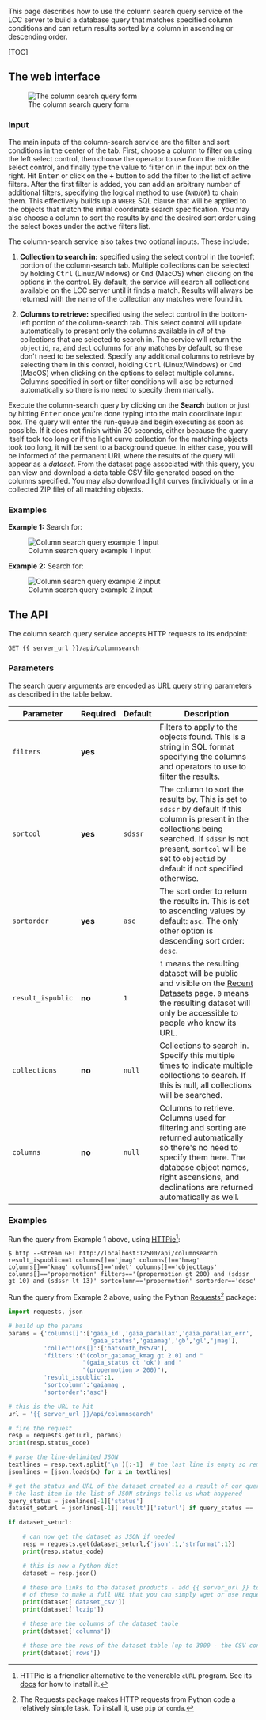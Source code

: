 This page describes how to use the column search query service of the LCC
server to build a database query that matches specified column conditions and
can return results sorted by a column in ascending or descending order.

[TOC]

## The web interface

<figure class="figure">
  <img src="/server-static/lcc-server-search-columnsearch.png"
       class="figure-img img-fluid"
       alt="The column search query form">
  <figcaption class="figure-caption text-center">
    The column search query form
  </figcaption>
</figure>


### Input

The main inputs of the column-search service are the filter and sort conditions
in the center of the tab. First, choose a column to filter on using the left
select control, then choose the operator to use from the middle select control,
and finally type the value to filter on in the input box on the right. Hit
<kbd>Enter</kbd> or click on the **+** button to add the filter to the list of
active filters. After the first filter is added, you can add an arbitrary number
of additional filters, specifying the logical method to use (`AND`/`OR`) to
chain them. This effectively builds up a `WHERE` SQL clause that will be applied
to the objects that match the initial coordinate search specification. You may
also choose a column to sort the results by and the desired sort order using the
select boxes under the active filters list.

The column-search service also takes two optional inputs. These include:

1. **Collection to search in:** specified using the select control in the
   top-left portion of the column-search tab. Multiple collections can be selected
   by holding <kbd>Ctrl</kbd> (Linux/Windows) or <kbd>Cmd</kbd> (MacOS) when
   clicking on the options in the control. By default, the service will search
   all collections available on the LCC server until it finds a match. Results
   will always be returned with the name of the collection any matches were
   found in.

2. **Columns to retrieve:** specified using the select control in the
   bottom-left portion of the column-search tab. This select control will update
   automatically to present only the columns available in *all* of the
   collections that are selected to search in. The service will return the
   `objectid`, `ra`, and `decl` columns for any matches by default, so these
   don't need to be selected. Specify any additional columns to retrieve by
   selecting them in this control, holding <kbd>Ctrl</kbd> (Linux/Windows) or
   <kbd>Cmd</kbd> (MacOS) when clicking on the options to select multiple
   columns. Columns specified in sort or filter conditions will also be returned
   automatically so there is no need to specify them manually.

Execute the column-search query by clicking on the **Search** button or just by
hitting <kbd>Enter</kbd> once you're done typing into the main coordinate input
box. The query will enter the run-queue and begin executing as soon as
possible. If it does not finish within 30 seconds, either because the query
itself took too long or if the light curve collection for the matching objects
took too long, it will be sent to a background queue. In either case, you will
be informed of the permanent URL where the results of the query will appear as a
*dataset*. From the dataset page associated with this query, you can view and
download a data table CSV file generated based on the columns specified. You may
also download light curves (individually or in a collected ZIP file) of all
matching objects.


### Examples

**Example 1:** Search for:

<figure class="figure">
  <img src="/server-static/lcc-server-columnsearch-example1.png"
       class="figure-img img-fluid"
       alt="Column search query example 1 input">
  <figcaption class="figure-caption text-center">
    Column search query example 1 input
  </figcaption>
</figure>


**Example 2:** Search for:

<figure class="figure">
  <img src="/server-static/lcc-server-columnsearch-example2.png"
       class="figure-img img-fluid"
       alt="Column search query example 2 input">
  <figcaption class="figure-caption text-center">
    Column search query example 2 input
  </figcaption>
</figure>


## The API

The column search query service accepts HTTP requests to its endpoint:

```
GET {{ server_url }}/api/columnsearch
```


### Parameters

The search query arguments are encoded as URL query string parameters as
described in the table below.

Parameter          | Required | Default | Description
------------------ | -------- | ------- | -----------
`filters`          | **yes**  |         | Filters to apply to the objects found. This is a string in SQL format specifying the columns and operators to use to filter the results.
`sortcol`          | **yes**  | `sdssr` | The column to sort the results by. This is set to `sdssr` by default if this column is present in the collections being searched. If `sdssr` is not present, `sortcol` will be set to `objectid` by default if not specified otherwise.
`sortorder`        | **yes**  | `asc`   | The sort order to return the results in. This is set to ascending values by default: `asc`. The only other option is descending sort order: `desc`.
`result_ispublic`  | **no**   | `1`     | `1` means the resulting dataset will be public and visible on the [Recent Datasets](/datasets) page. `0` means the resulting dataset will only be accessible to people who know its URL.
`collections`      | **no**   | `null`  | Collections to search in. Specify this multiple times to indicate multiple collections to search. If this is null, all collections will be searched.
`columns`          | **no**   | `null`  | Columns to retrieve. Columns used for filtering and sorting are returned automatically so there's no need to specify them here. The database object names, right ascensions, and declinations are returned automatically as well.


### Examples

Run the query from Example 1 above, using [HTTPie](https://httpie.org)[^1]:

```
$ http --stream GET http://localhost:12500/api/columnsearch result_ispublic==1 columns[]=='jmag' columns[]=='hmag' columns[]=='kmag' columns[]=='ndet' columns[]=='objecttags' columns[]=='propermotion' filters=='(propermotion gt 200) and (sdssr gt 10) and (sdssr lt 13)' sortcolumn=='propermotion' sortorder=='desc'
```

Run the query from Example 2 above, using the Python
[Requests](http://docs.python-requests.org/en/master/)[^2] package:

```python
import requests, json

# build up the params
params = {'columns[]':['gaia_id','gaia_parallax','gaia_parallax_err',
                       'gaia_status','gaiamag','gb','gl','jmag'],
          'collections[]':['hatsouth_hs579'],
          'filters':("(color_gaiamag_kmag gt 2.0) and "
                     "(gaia_status ct 'ok') and "
                     "(propermotion > 200)"),
          'result_ispublic':1,
          'sortcolumn':'gaiamag',
          'sortorder':'asc'}

# this is the URL to hit
url = '{{ server_url }}/api/columnsearch'

# fire the request
resp = requests.get(url, params)
print(resp.status_code)

# parse the line-delimited JSON
textlines = resp.text.split('\n')[:-1]  # the last line is empty so remove it
jsonlines = [json.loads(x) for x in textlines]

# get the status and URL of the dataset created as a result of our query
# the last item in the list of JSON strings tells us what happened
query_status = jsonlines[-1]['status']
dataset_seturl = jsonlines[-1]['result']['seturl'] if query_status == 'ok' else None

if dataset_seturl:

    # can now get the dataset as JSON if needed
    resp = requests.get(dataset_seturl,{'json':1,'strformat':1})
    print(resp.status_code)

    # this is now a Python dict
    dataset = resp.json()

    # these are links to the dataset products - add {{ server_url }} to the front
    # of these to make a full URL that you can simply wget or use requests again.
    print(dataset['dataset_csv'])
    print(dataset['lczip'])

    # these are the columns of the dataset table
    print(dataset['columns'])

    # these are the rows of the dataset table (up to 3000 - the CSV contains everything)
    print(dataset['rows'])
```

[^1]: HTTPie is a friendlier alternative to the venerable `cURL`
program. See its [docs](https://httpie.org/doc#installation) for how to install
it.
[^2]: The Requests package makes HTTP requests from Python code a relatively simple
task. To install it, use `pip` or `conda`.
